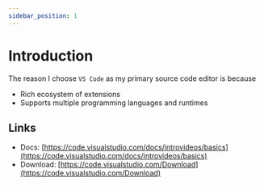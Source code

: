 ```yaml
---
sidebar_position: 1
---
```


# Introduction

The reason I choose `VS Code` as my primary source code editor is because

* Rich ecosystem of extensions
* Supports multiple programming languages ​​and runtimes


## Links
* Docs: [https://code.visualstudio.com/docs/introvideos/basics](https://code.visualstudio.com/docs/introvideos/basics)
* Download: [https://code.visualstudio.com/Download](https://code.visualstudio.com/Download)

